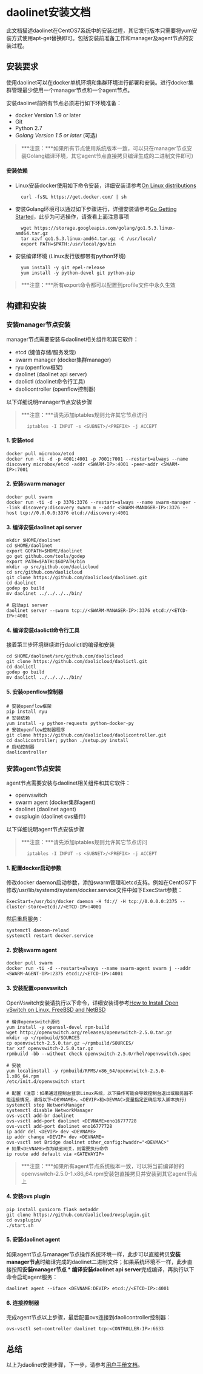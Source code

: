 daolinet安装文档
==========

此文档描述daolinet在CentOS7系统中的安装过程，其它发行版本只需要将yum安装方式使用apt-get替换即可。包括安装前准备工作和manager及agent节点的安装过程。

安装要求
----------

使用daolinet可以在docker单机环境和集群环境进行部署和安装。进行docker集群管理最少使用一个manager节点和一个agent节点。

安装daolinet前所有节点必须进行如下环境准备：

* docker Version 1.9 or later
* Git
* Python 2.7
* *Golang Version 1.5 or later* (可选)

> ***注意：***如果所有节点使用系统版本一致，可以只在manager节点安装Golang编译环境，其它agent节点直接拷贝编译生成的二进制文件即可)

#### 安装依赖

* Linux安装docker使用如下命令安装，详细安装请参考[On Linux distributions](https://docs.docker.com/engine/installation/linux/)

		curl -fsSL https://get.docker.com/ | sh

* 安装Golang环境可以通过如下步骤进行，详细安装请参考[Go Getting Started](https://golang.org/doc/install)，此步为可选操作，请查看上面注意事项

		wget https://storage.googleapis.com/golang/go1.5.3.linux-amd64.tar.gz
		tar xzvf go1.5.3.linux-amd64.tar.gz -C /usr/local/
		export PATH=$PATH:/usr/local/go/bin

* 安装编译环境 (Linux发行版都带有python环境)

		yum install -y git epel-release
		yum install -y python-devel git python-pip

> ***注意：***所有export命令都可以配置到profile文件中永久生效

构建和安装
-------------

### 安装manager节点安装

manager节点需要安装与daolinet相关组件和其它软件：

* etcd (键值存储/服务发现)
* swarm manager (docker集群manager)
* ryu (openflow框架)
* daolinet (daolinet api server)
* daolictl (daolinet命令行工具)
* daolicontroller (openflow控制器)

以下详细说明manager节点安装步骤

> ***注意：***请先添加iptables规则允许其它节点访问
>
>  		iptables -I INPUT -s <SUBNET>/<PREFIX> -j ACCEPT

#### 1. 安装etcd

	docker pull microbox/etcd
	docker run -ti -d -p 4001:4001 -p 7001:7001 --restart=always --name discovery microbox/etcd -addr <SWARM-IP>:4001 -peer-addr <SWARM-IP>:7001

#### 2. 安装swarm manager

	docker pull swarm
	docker run -ti -d -p 3376:3376 --restart=always --name swarm-manager --link discovery:discovery swarm m --addr <SWARM-MANAGER-IP>:3376 --host tcp://0.0.0.0:3376 etcd://discovery:4001

#### 3. 编译安装daolinet api server

	mkdir $HOME/daolinet
	cd $HOME/daolinet
	export GOPATH=$HOME/daolinet
	go get github.com/tools/godep
	export PATH=$PATH:$GOPATH/bin
	mkdir -p src/github.com/daolicloud
	cd src/github.com/daolicloud
	git clone https://github.com/daolicloud/daolinet.git
	cd daolinet
	godep go build
	mv daolinet ../../../../bin/

	# 启动api server
	daolinet server --swarm tcp://<SWARM-MANAGER-IP>:3376 etcd://<ETCD-IP>:4001

#### 4. 编译安装daolictl命令行工具

接着第三步环境继续进行daolictl的编译和安装

	cd $HOME/daolinet/src/github.com/daolicloud
	git clone https://github.com/daolicloud/daolictl.git
	cd daolictl
	godep go build
	mv daolictl ../../../../bin/

#### 5. 安装openflow控制器

	# 安装openflow框架
	pip install ryu
	# 安装依赖
	yum install -y python-requests python-docker-py
	# 安装openflow控制器程序
	git clone https://github.com/daolicloud/daolicontroller.git
	cd daolicontroller; python ./setup.py install
	# 启动控制器
	daolicontroller

### 安装agent节点安装

agent节点需要安装与daolinet相关组件和其它软件：

* openvswitch
* swarm agent (docker集群agent)
* daolinet (daolinet agent)
* ovsplugin (daolinet ovs插件)

以下详细说明agent节点安装步骤

> ***注意：***请先添加iptables规则允许其它节点访问
>
>  		iptables -I INPUT -s <SUBNET>/<PREFIX> -j ACCEPT

#### 1. 配置docker启动参数

修改docker daemon启动参数，添加swarm管理和etcd支持。例如在CentOS7下修改/usr/lib/systemd/system/docker.service文件中如下ExecStart参数：

	ExecStart=/usr/bin/docker daemon -H fd:// -H tcp://0.0.0.0:2375 --cluster-store=etcd://<ETCD-IP>:4001

然后重启服务：

	systemctl daemon-reload
	systemctl restart docker.service

#### 2. 安装swarm agent

	docker pull swarm
	docker run -ti -d --restart=always --name swarm-agent swarm j --addr <SWARM-AGENT-IP>:2375 etcd://<ETCD-IP>:4001

#### 3. 安装配置openvswitch

OpenVswitch安装请执行以下命令，详细安装请参考[How to Install Open vSwitch on Linux, FreeBSD and NetBSD](https://github.com/openvswitch/ovs/blob/master/INSTALL.md)

	# 编译openvswitch源码
	yum install -y openssl-devel rpm-build
	wget http://openvswitch.org/releases/openvswitch-2.5.0.tar.gz
	mkdir -p ~/rpmbuild/SOURCES
	cp openvswitch-2.5.0.tar.gz ~/rpmbuild/SOURCES/
	tar xzf openvswitch-2.5.0.tar.gz
	rpmbuild -bb --without check openvswitch-2.5.0/rhel/openvswitch.spec

	# 安装
	yum localinstall -y rpmbuild/RPMS/x86_64/openvswitch-2.5.0-1.x86_64.rpm
	/etc/init.d/openvswitch start

	# 配置 (注意：如果通过控制台登录Linux系统，以下操作可能会导致控制台退出或服务器不能连接情况，请将以下<DEVNAME>，<DEVIP>和<DEVMAC>变量指定正确后写入脚本执行)
	systemctl stop NetworkManager
	systemctl disable NetworkManager
	ovs-vsctl add-br daolinet
	ovs-vsctl add-port daolinet <DEVNAME>eno16777728
	ovs-vsctl add-port daolinet eno16777728
	ip addr del <DEVIP> dev <DEVNAME>
	ip addr change <DEVIP> dev <DEVNAME>
	ovs-vsctl set Bridge daolinet other_config:hwaddr="<DEVMAC>"
	# 如果<DEVNAME>作为缺省网关，则需要执行命令
	ip route add default via <GATEWAYIP>

> ***注意：***如果所有agent节点系统版本一致，可以将当前编译好的openvswitch-2.5.0-1.x86_64.rpm安装包直接拷贝并安装到其它agent节点上

#### 4. 安装ovs plugin

	pip install gunicorn flask netaddr
	git clone https://github.com/daolicloud/ovsplugin.git
	cd ovsplugin/
	./start.sh

#### 5. 安装daolinet agent

如果agent节点与manager节点操作系统环境一样，此步可以直接拷贝**安装manager节点**时编译完成的daolinet二进制文件；如果系统环境不一样，此步直接按照**安装manager节点 \* 编译安装daolinet api server**完成编译，再执行以下命令启动agent服务：

	daolinet agent --iface <DEVNAME:DEVIP> etcd://<ETCD-IP>:4001

#### 6. 连接控制器

完成agent节点以上步骤，最后配置ovs连接到daolicontroller控制器：

	ovs-vsctl set-controller daolinet tcp:<CONTROLLER-IP>:6633

## 总结

以上为daolinet安装步骤，下一步，请参考[用户手册文档](/daolicloud/daolictl/UserGuide.md)。

